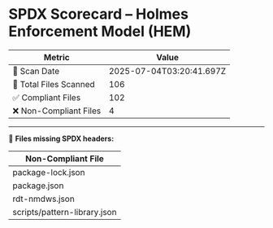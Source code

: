 # SPDX Scorecard – Holmes Enforcement Model (HEM)

| Metric | Value |
|--------|-------|
| 📅 Scan Date | 2025-07-04T03:20:41.697Z |
| 📂 Total Files Scanned | 106 |
| ✅ Compliant Files | 102 |
| ❌ Non-Compliant Files | 4 |


---

🚫 **Files missing SPDX headers:**

| Non-Compliant File |
|--------------------|
| package-lock.json |
| package.json |
| rdt-nmdws.json |
| scripts/pattern-library.json |
